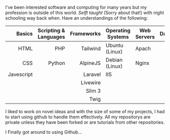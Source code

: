 I've been interested software and computing for many years but my profession is outside of this world. _Selft taught_ (Sorry about that!) with night schooling way back when. Have an understandings of the following:

| Basics     | Scripting & Languages | Frameworks |Operating Systems |Web Servers | Datbases | Other |
|-----------:|----------------------:|-----------:|------------------|------------|---------:|------:|
| HTML       | PHP                   | Tailwind   | Ubuntu (Linux)   | Apach      | MySQL     | API  |
| CSS        | Python                | AlpineJS   | Debian (Linux)   | Nginx      | Redis     | SSL  |
| Javescript |                       | Laravel    | IIS              |            | SSH       |      |
|            |                       | Livewire   |                  |            | FTP       |      |
|            |                       | Slim 3     |                  |            | SFTP      |      |
|            |                       | Twig       |                  |            | cURL      |      |

I liked to work on novel ideas and with the size of some of my projects, I had to start using github to handle them effectively. All my repositorys are private unless they have been forked or are tutorials from other repositories. 

I Finally got around to using Github...

<!--
**C4NH4M/C4NH4M** is a ✨ _special_ ✨ repository because its `README.md` (this file) appears on your GitHub profile.

Here are some ideas to get you started:

- 🔭 I’m currently working on ...
- 🌱 I’m currently learning ...
- 👯 I’m looking to collaborate on ...
- 🤔 I’m looking for help with ...
- 💬 Ask me about ...
- 📫 How to reach me: ...
- 😄 Pronouns: ...
- ⚡ Fun fact: ...
-->
